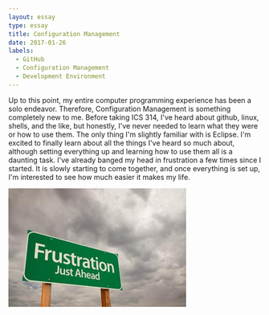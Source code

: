 ```yaml
---
layout: essay
type: essay
title: Configuration Management
date: 2017-01-26
labels:
  - GitHub
  - Configuration Management
  - Development Environment
---
```


Up to this point, my entire computer programming experience has been a solo endeavor. Therefore, Configuration Management is something completely new to me. 
Before taking ICS 314, I've heard about github, linux, shells, and the like, but honestly, I've never needed to learn what they were or how to use them. 
The only thing I'm slightly familiar with is Eclipse. I'm excited to finally learn about all the things I've heard so much about, although setting everything
up and learning how to use them all is a daunting task. I've already banged my head in frustration a few times since I started. It is slowly starting to come
together, and once everything is set up, I'm interested to see how much easier it makes my life. 

<div class="ui small rounded images">
  <img class="ui image" src="../images/frustration.jpg.jpg">
</div>
